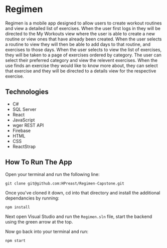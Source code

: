 # Regimen
  Regimen is a mobile app designed to allow users to create workout routines and view a detailed list of exercises. When the user first logs in they will be directed to the My Workouts view where the user is able to create a new routine or view ones that have already been created. When the user selects a routine to view they will then be able to add days to that routine, and exercises to those days.
  When the user selects to view the list of exercises, they will be taken to a page of exercises ordered by category. The user can select their preferred category and view the relevent exercises. When the use finds an exercise they would like to know more about, they can select that exercise and they will be directed to a details view for the respective exercise.
  
## Technologies
  * C#
  * SQL Server
  * React
  * JavaScript
  * wger REST API
  * Firebase
  * HTML
  * CSS
  * ReactStrap
  
## How To Run The App
Open your terminal and run the following line:

`git clone git@github.com:HPreast/Regimen-Capstone.git`

Once you've cloned it down, cd into that directory and install the additional dependancies by running:

`npm install`

Next open Visual Studio and run the `Regimen.sln` file, start the backend using the green arrow at the top.

Now go back into your terminal and run: 

`npm start`

